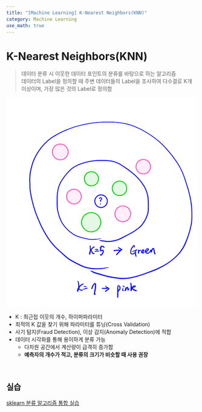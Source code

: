 ```yaml
---
title: "[Machine Learning] K-Nearest Neighbors(KNN)"
category: Machine Learning
use_math: true
---
```


# K-Nearest Neighbors(KNN)
> 데이터 분류 시 이웃한 데이터 포인트의 분류를 바탕으로 하는 알고리즘<br>
> 데이터의 Label을 정의할 때 주변 데이터들의 Label을 조사하여 다수결로 K개 이상이며, 가장 많은 것의 Label로 정의함

![](/assets/images/posts/ml/knn.png)

- K : 최근접 이웃의 개수, 하이퍼파라미터
- 최적의 K 값을 찾기 위해 파라미터를 튜닝(Cross Validation)
- 사기 탐지(Fraud Detection), 이상 감지(Anomaly Detection)에 적합
- 데이터 시각화를 통해 용이하게 분류 가능
    - 다차원 공간에서 계산량이 급격히 증가함
    - **예측자의 개수가 적고, 분류의 크기가 비슷할 때 사용 권장**

<br>

## 실습  
<a href="https://colab.research.google.com/drive/1gZBXcBpnuJQBHA-VwcBLQUotHMB91CCl?usp=sharing">sklearn 분류 알고리즘 통합 실습</a>